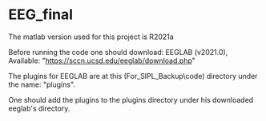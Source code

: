 # EEG_final


The matlab version used for this project is R2021a

Before running the code one should download: EEGLAB (v2021.0), Available: "https://sccn.ucsd.edu/eeglab/download.php"

The plugins for EEGLAB are at this (For_SIPL_Backup\code) directory under the name: "plugins".

One should add the plugins to the plugins directory under his downloaded eeglab's directory.
